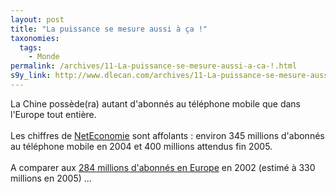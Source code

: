 ```yaml
---
layout: post
title: "La puissance se mesure aussi à ça !"
taxonomies: 
  tags: 
    - Monde
permalink: /archives/11-La-puissance-se-mesure-aussi-a-ca-!.html
s9y_link: http://www.dlecan.com/archives/11-La-puissance-se-mesure-aussi-a-ca-!.html
---
```

La Chine possède(ra) autant d'abonnés au téléphone mobile que dans l'Europe tout entière.<br />
<br />
Les chiffres de <a href="http://www.neteconomie.com/perl/navig.pl/neteconomie/infos/article/20050114181833">NetEconomie</a> sont affolants : environ 345 millions d'abonnés au téléphone mobile en 2004 et 400 millions attendus  fin 2005.<br />
<br />
A comparer aux <a href="http://www.journaldunet.com/cc/05_mobile/mobile_marche_eu.shtml">284 millions d'abonnés en Europe</a> en 2002 (estimé à 330 millions en 2005) ...
